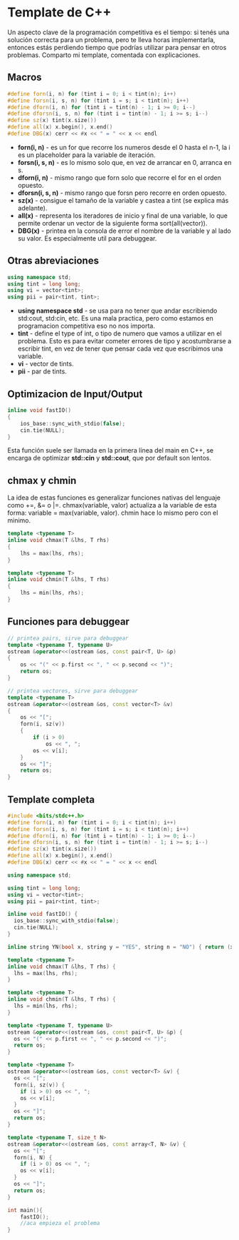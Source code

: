 # Template de C++

Un aspecto clave de la programación competitiva es el tiempo: si tenés una solución correcta para un problema, pero te lleva horas implementarla, entonces estás perdiendo tiempo que podrías utilizar para pensar en otros problemas. Comparto mi template, comentada con explicaciones.

## Macros

```cpp
#define forn(i, n) for (tint i = 0; i < tint(n); i++)
#define forsn(i, s, n) for (tint i = s; i < tint(n); i++)
#define dforn(i, n) for (tint i = tint(n) - 1; i >= 0; i--)
#define dforsn(i, s, n) for (tint i = tint(n) - 1; i >= s; i--)
#define sz(x) tint(x.size())
#define all(x) x.begin(), x.end()
#define DBG(x) cerr << #x << " = " << x << endl
```

* **forn(i, n)** - es un for que recorre los numeros desde el 0 hasta el n-1, la i es un placeholder para la variable de iteración.
* **forsn(i, s, n)** - es lo mismo solo que, en vez de arrancar en 0, arranca en s.
* **dforn(i, n)** - mismo rango que forn solo que recorre el for en el orden opuesto.
* **dforsn(i, s, n)** - mismo rango que forsn pero recorre en orden opuesto.
* **sz(x)** - consigue el tamaño de la variable y castea a tint (se explica más adelante).
* **all(x)** - representa los iteradores de inicio y final de una variable, lo que permite ordenar un vector de la siguiente forma sort(all(vector)).
* **DBG(x)** - printea en la consola de error el nombre de la variable y al lado su valor. Es especialmente util para debuggear.

## Otras abreviaciones

```cpp
using namespace std;
using tint = long long;
using vi = vector<tint>;
using pii = pair<tint, tint>;
```

* **using namespace std** - se usa para no tener que andar escribiendo std:cout, std:cin, etc. Es una mala practica, pero como estamos en programacion competitiva eso no nos importa.
* **tint** - define el type of int, o tipo de numero que vamos a utilizar en el problema. Esto es para evitar cometer errores de tipo y acostumbrarse a escribir tint, en vez de tener que pensar cada vez que escribimos una variable.
* **vi** - vector de tints.
* **pii** - par de tints.

## Optimizacion de Input/Output

```cpp
inline void fastIO()
{
    ios_base::sync_with_stdio(false);
    cin.tie(NULL);
}
```

Esta función suele ser llamada en la primera línea del main en C++, se encarga de optimizar **std::cin** y **std::cout**, que por default son lentos.

## chmax y chmin 

La idea de estas funciones es generalizar funciones nativas del lenguaje como +=, &= o |=. chmax(variable, valor) actualiza a la variable de esta forma: variable = max(variable, valor). chmin hace lo mismo pero con el minimo.

```cpp
template <typename T>
inline void chmax(T &lhs, T rhs)
{
    lhs = max(lhs, rhs);
}

template <typename T>
inline void chmin(T &lhs, T rhs)
{
    lhs = min(lhs, rhs);
}
```

## Funciones para debuggear

```cpp
// printea pairs, sirve para debuggear
template <typename T, typename U>
ostream &operator<<(ostream &os, const pair<T, U> &p)
{
    os << "(" << p.first << ", " << p.second << ")";
    return os;
}

// printea vectores, sirve para debuggear
template <typename T>
ostream &operator<<(ostream &os, const vector<T> &v)
{
    os << "[";
    forn(i, sz(v))
    {
        if (i > 0)
            os << ", ";
        os << v[i];
    }
    os << "]";
    return os;
}
```

## Template completa

```cpp
#include <bits/stdc++.h>
#define forn(i, n) for (tint i = 0; i < tint(n); i++)
#define forsn(i, s, n) for (tint i = s; i < tint(n); i++)
#define dforn(i, n) for (tint i = tint(n) - 1; i >= 0; i--)
#define dforsn(i, s, n) for (tint i = tint(n) - 1; i >= s; i--)
#define sz(x) tint(x.size())
#define all(x) x.begin(), x.end()
#define DBG(x) cerr << #x << " = " << x << endl

using namespace std;

using tint = long long;
using vi = vector<tint>;
using pii = pair<tint, tint>;

inline void fastIO() {
  ios_base::sync_with_stdio(false);
  cin.tie(NULL);
}

inline string YN(bool x, string y = "YES", string n = "NO") { return (x ? y : n); }

template <typename T>
inline void chmax(T &lhs, T rhs) {
  lhs = max(lhs, rhs);
}

template <typename T>
inline void chmin(T &lhs, T rhs) {
  lhs = min(lhs, rhs);
}

template <typename T, typename U>
ostream &operator<<(ostream &os, const pair<T, U> &p) {
  os << "(" << p.first << ", " << p.second << ")";
  return os;
}

template <typename T>
ostream &operator<<(ostream &os, const vector<T> &v) {
  os << "[";
  forn(i, sz(v)) {
    if (i > 0) os << ", ";
    os << v[i];
  }
  os << "]";
  return os;
}

template <typename T, size_t N>
ostream &operator<<(ostream &os, const array<T, N> &v) {
  os << "[";
  forn(i, N) {
    if (i > 0) os << ", ";
    os << v[i];
  }
  os << "]";
  return os;
}

int main(){
    fastIO();
    //aca empieza el problema
}
```
